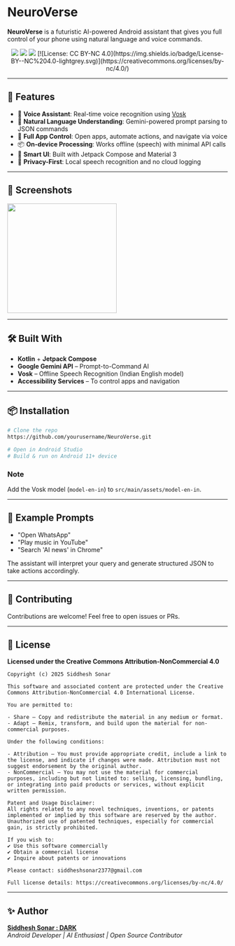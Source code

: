 # NeuroVerse

**NeuroVerse** is a futuristic AI-powered Android assistant that gives you full control of your phone using natural language and voice commands.

<p align="center">
  <img src="https://img.shields.io/badge/Built%20With-Kotlin%20%7C%20Jetpack%20Compose-blue" />
  <img src="https://img.shields.io/badge/AI-Gemini%20API%20%7C%20Vosk-red" />
  <img src="https://img.shields.io/badge/License-MIT-green" />
  [![License: CC BY-NC 4.0](https://img.shields.io/badge/License-BY--NC%204.0-lightgrey.svg)](https://creativecommons.org/licenses/by-nc/4.0/)

</p>

---

## 🚀 Features

- 🎤 **Voice Assistant**: Real-time voice recognition using [Vosk](https://alphacephei.com/vosk/)
- 🤖 **Natural Language Understanding**: Gemini-powered prompt parsing to JSON commands
- 📱 **Full App Control**: Open apps, automate actions, and navigate via voice
- 📦 **On-device Processing**: Works offline (speech) with minimal API calls
- 🧠 **Smart UI**: Built with Jetpack Compose and Material 3
- 🔐 **Privacy-First**: Local speech recognition and no cloud logging

---

## 📸 Screenshots

<img src="https://github.com/user-attachments/assets/1eda42a8-8e76-4401-b6fc-85cf24bf8a31" width="250"/>



---

## 🛠️ Built With

- **Kotlin** + **Jetpack Compose**
- **Google Gemini API** – Prompt-to-Command AI
- **Vosk** – Offline Speech Recognition (Indian English model)
- **Accessibility Services** – To control apps and navigation

---

## 📦 Installation

```bash
# Clone the repo
https://github.com/yourusername/NeuroVerse.git

# Open in Android Studio
# Build & run on Android 11+ device
```

### Note
Add the Vosk model (`model-en-in`) to `src/main/assets/model-en-in`.

---

## 🧠 Example Prompts

- "Open WhatsApp"
- "Play music in YouTube"
- "Search 'AI news' in Chrome"

The assistant will interpret your query and generate structured JSON to take actions accordingly.

---

## 🤝 Contributing

Contributions are welcome! Feel free to open issues or PRs.

---

## 📄 License


**Licensed under the Creative Commons Attribution-NonCommercial 4.0**

```
Copyright (c) 2025 Siddhesh Sonar

This software and associated content are protected under the Creative Commons Attribution-NonCommercial 4.0 International License.

You are permitted to:

- Share — Copy and redistribute the material in any medium or format.
- Adapt — Remix, transform, and build upon the material for non-commercial purposes.

Under the following conditions:

- Attribution — You must provide appropriate credit, include a link to the license, and indicate if changes were made. Attribution must not suggest endorsement by the original author.
- NonCommercial — You may not use the material for commercial purposes, including but not limited to: selling, licensing, bundling, or integrating into paid products or services, without explicit written permission.

Patent and Usage Disclaimer:
All rights related to any novel techniques, inventions, or patents implemented or implied by this software are reserved by the author. Unauthorized use of patented techniques, especially for commercial gain, is strictly prohibited.

If you wish to:
✔ Use this software commercially
✔ Obtain a commercial license
✔ Inquire about patents or innovations

Please contact: siddheshsonar2377@gmail.com

Full license details: https://creativecommons.org/licenses/by-nc/4.0/
```


---

## ✨ Author

**[Siddhesh Sonar : DARK ](https://github.com/Siddhesh2377)**  
*Android Developer | AI Enthusiast | Open Source Contributor*
